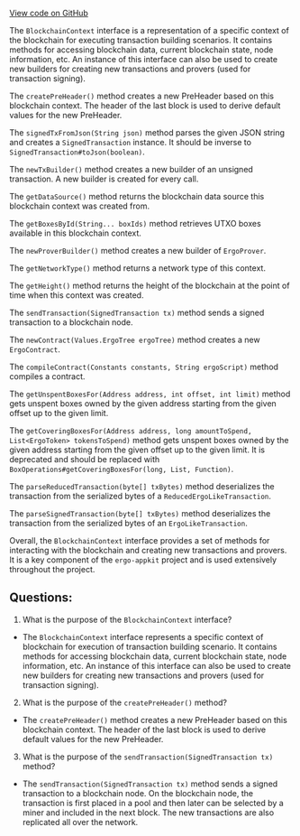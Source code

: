 [View code on GitHub](https://github.com/ergoplatform/ergo-appkit/lib-api/src/main/java/org/ergoplatform/appkit/BlockchainContext.java)

The `BlockchainContext` interface is a representation of a specific context of the blockchain for executing transaction building scenarios. It contains methods for accessing blockchain data, current blockchain state, node information, etc. An instance of this interface can also be used to create new builders for creating new transactions and provers (used for transaction signing).

The `createPreHeader()` method creates a new PreHeader based on this blockchain context. The header of the last block is used to derive default values for the new PreHeader.

The `signedTxFromJson(String json)` method parses the given JSON string and creates a `SignedTransaction` instance. It should be inverse to `SignedTransaction#toJson(boolean)`.

The `newTxBuilder()` method creates a new builder of an unsigned transaction. A new builder is created for every call.

The `getDataSource()` method returns the blockchain data source this blockchain context was created from.

The `getBoxesById(String... boxIds)` method retrieves UTXO boxes available in this blockchain context.

The `newProverBuilder()` method creates a new builder of `ErgoProver`.

The `getNetworkType()` method returns a network type of this context.

The `getHeight()` method returns the height of the blockchain at the point of time when this context was created.

The `sendTransaction(SignedTransaction tx)` method sends a signed transaction to a blockchain node.

The `newContract(Values.ErgoTree ergoTree)` method creates a new `ErgoContract`.

The `compileContract(Constants constants, String ergoScript)` method compiles a contract.

The `getUnspentBoxesFor(Address address, int offset, int limit)` method gets unspent boxes owned by the given address starting from the given offset up to the given limit.

The `getCoveringBoxesFor(Address address, long amountToSpend, List<ErgoToken> tokensToSpend)` method gets unspent boxes owned by the given address starting from the given offset up to the given limit. It is deprecated and should be replaced with `BoxOperations#getCoveringBoxesFor(long, List, Function)`.

The `parseReducedTransaction(byte[] txBytes)` method deserializes the transaction from the serialized bytes of a `ReducedErgoLikeTransaction`.

The `parseSignedTransaction(byte[] txBytes)` method deserializes the transaction from the serialized bytes of an `ErgoLikeTransaction`.

Overall, the `BlockchainContext` interface provides a set of methods for interacting with the blockchain and creating new transactions and provers. It is a key component of the `ergo-appkit` project and is used extensively throughout the project.
## Questions: 
 1. What is the purpose of the `BlockchainContext` interface?
- The `BlockchainContext` interface represents a specific context of blockchain for execution of transaction building scenario. It contains methods for accessing blockchain data, current blockchain state, node information, etc. An instance of this interface can also be used to create new builders for creating new transactions and provers (used for transaction signing).

2. What is the purpose of the `createPreHeader()` method?
- The `createPreHeader()` method creates a new PreHeader based on this blockchain context. The header of the last block is used to derive default values for the new PreHeader.

3. What is the purpose of the `sendTransaction(SignedTransaction tx)` method?
- The `sendTransaction(SignedTransaction tx)` method sends a signed transaction to a blockchain node. On the blockchain node, the transaction is first placed in a pool and then later can be selected by a miner and included in the next block. The new transactions are also replicated all over the network.